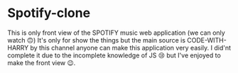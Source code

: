 # Spotify-clone
This is only front view of the SPOTIFY music web application (we can only watch 🙃)
It's only for show the things but the main source is CODE-WITH-HARRY by this channel anyone can make this application very easily.
I did'nt complete it due to the incomplete knowledge of JS 😢 but I've enjoyed to make the front view 😉.
